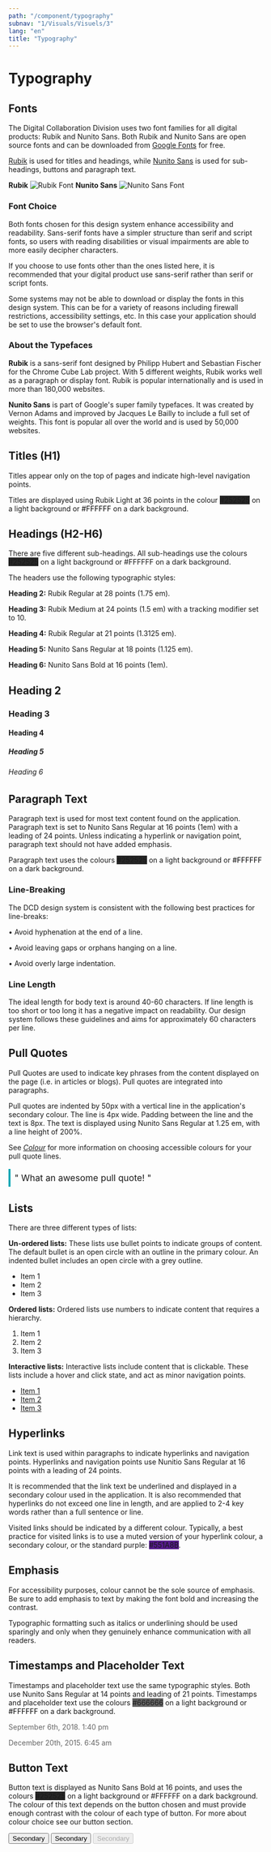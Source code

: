 ```yaml
---
path: "/component/typography"
subnav: "1/Visuals/Visuels/3"
lang: "en"
title: "Typography"
---
```

<helmet>
<title> Typography - Aurora Design System </title>
</helmet>

# Typography

## Fonts

The Digital Collaboration Division uses two font families for all digital products: Rubik and Nunito Sans. Both Rubik and Nunito Sans are open source fonts and can be downloaded from [Google Fonts](https://fonts.google.com/) for free.

[Rubik](https://fonts.google.com/specimen/Rubik) is used for titles and headings, while [Nunito Sans](https://fonts.google.com/specimen/Nunito+Sans) is used for sub-headings, buttons and paragraph text.

**Rubik**
![Rubik Font](../../../img/examples/Rubik_image.PNG)
**Nunito Sans**
![Nunito Sans Font](../../../img/examples/Nunito_Sans_font.PNG)

### Font Choice

Both fonts chosen for this design system enhance accessibility and readability. Sans-serif fonts have a simpler structure than serif and script fonts, so users with reading disabilities or visual impairments are able to more easily decipher characters.

If you choose to use fonts other than the ones listed here, it is recommended that your digital product use sans-serif rather than serif or script fonts.

Some systems may not be able to download or display the fonts in this design system. This can be for a variety of reasons including firewall restrictions, accessibility settings, etc. In this case your application should be set to use the browser's default font.

### About the Typefaces

**Rubik** is a sans-serif font designed by Philipp Hubert and Sebastian Fischer for the Chrome Cube Lab project. With 5 different weights, Rubik works well as a paragraph or display font. Rubik is popular internationally and is used in more than 180,000 websites.

**Nunito Sans** is part of Google's super family typefaces. It was created by Vernon Adams and improved by Jacques Le Bailly to include a full set of weights. This font is popular all over the world and is used by 50,000 websites.

## Titles \(H1\)

Titles appear only on the top of pages and indicate high-level navigation points.

Titles are displayed using Rubik Light at 36 points  in the colour <badge style="background-color: #252525">#252525</badge> on a light background or <badge style="background-color: #FFFFFF;color:black;">#FFFFFF</badge> on a dark background.


## Headings \(H2-H6\)

There are five different sub-headings. All sub-headings use the colours <badge style="background-color: #252525">#252525</badge> on a light background or \#FFFFFF on a dark background.

The headers use the following typographic styles:

**Heading 2:** Rubik Regular at 28 points \(1.75 em\).

**Heading 3:** Rubik Medium at 24 points \(1.5 em\) with a tracking modifier set to 10.

**Heading 4:** Rubik Regular at 21 points \(1.3125 em\).

**Heading 5:** Nunito Sans Regular at 18 points \(1.125 em\).

**Heading 6:** Nunito Sans Bold at 16 points \(1em\).

<div>
    <h2>Heading 2</h2>
    <h3>Heading 3</h3>
    <h4>Heading 4</h4>
    <h5>Heading 5</h5>
    <h6>Heading 6</h6>
</div>


## Paragraph Text

Paragraph text is used for most text content found on the application. Paragraph text is set to Nunito Sans Regular at 16 points \(1em\) with a leading of 24 points. Unless indicating a hyperlink or navigation point, paragraph text should not have added emphasis.

Paragraph text uses the colours <badge style="background-color: #252525">#252525</badge> on a light background or <badge style="background-color: #FFFFFF; color:black;">#FFFFFF</badge> on a dark background.


### Line-Breaking

The DCD design system is consistent with the following best practices for line-breaks:

• Avoid hyphenation at the end of a line.

• Avoid leaving gaps or orphans hanging on a line.

• Avoid overly large indentation.

### Line Length

The ideal length for body text is around 40-60 characters. If line length is too short or too long it has a negative impact on readability. Our design system follows these guidelines and aims for approximately 60 characters per line.


## Pull Quotes

Pull Quotes are used to indicate key phrases from the content displayed on the page \(i.e. in articles or blogs\). Pull quotes are integrated into paragraphs.

Pull quotes are indented by 50px with a vertical line in the application's secondary colour. The line is 4px wide.  Padding between the line and the text is 8px.  The text is displayed using Nunito Sans Regular at 1.25 em,  with a line height of 200%.

See [_Colour_](colour.md) for more information on choosing accessible colours for your pull quote lines.

<div style="margin: 0 auto">
<p style="border-left-width: 4px; border-left-style: solid; border-left-color: #0ba7b4; padding-left: 8px; font-size: 1.25em; line-height: 200%;"> " What an awesome pull quote! "</p>
</div>

<codeblock html='
    <p style="border-left-width: 4px; border-left-style: solid; border-left-color: #0ba7b4; padding-left: 8px; font-size: 1.25em; line-height: 200%;"> " What an awesome pull quote! "</p>
' react=''></codeblock>

## Lists

There are three different types of lists:

**Un-ordered lists:** These lists use bullet points to indicate groups of content. The default bullet is an open circle with an outline in the primary colour. An indented bullet includes an open circle with a grey outline.

<ul>
    <li>Item 1</li>
    <li>Item 2</li>
    <li>Item 3</li>
</ul>


**Ordered lists:** Ordered lists use numbers to indicate content that requires a hierarchy.

<ol>
    <li>Item 1</li>
    <li>Item 2</li>
    <li>Item 3</li>
</ol>

**Interactive lists:** Interactive lists include content that is clickable. These lists include a hover and click state, and act as minor navigation points.

<ul>
    <li><a href="#">Item 1</a></li>
    <li><a href="#">Item 2</a></li>
    <li><a href="#">Item 3</a></li>
</ul>


## Hyperlinks

Link text is used within paragraphs to indicate hyperlinks and navigation points. Hyperlinks and navigation points use Nunitio Sans Regular at 16 points with a leading of 24 points.

It is recommended that the link text be underlined and displayed in a secondary colour used in the application. It is also recommended that hyperlinks do not exceed one line in length, and are applied to 2-4 key words rather than a full sentence or line.

Visited links should be indicated by a different colour. Typically, a best practice for visited links is to use a muted version of your hyperlink colour, a secondary colour, or the standard purple: <badge style="background-color: #551A8B">#551A8B</badge>.


## Emphasis

For accessibility purposes, colour cannot be the sole source of emphasis. Be sure to add emphasis to text by making the font bold and increasing the contrast.

Typographic formatting such as italics or underlining should be used sparingly and only when they genuinely enhance communication with all readers.


## Timestamps and Placeholder Text

Timestamps and placeholder text use the same typographic styles. Both use Nunito Sans Regular at 14 points and leading of 21 points. Timestamps and placeholder text use the colours <badge style="background-color: #666666">#666666</badge> on a light background or <badge style="background-color: #FFFFFF;color:black;">#FFFFFF</badge> on a dark background.

<p style="font-size: 14px; color: #666666">September 6th, 2018. 1:40 pm</p>
<p style="font-size: 14px; color: #666666">December 20th, 2015. 6:45 am</p>


## Button Text

Button text is displayed as Nunito Sans Bold at 16 points, and uses the colours <badge style="background-color: #252525">#252525</badge> on a light background or \#FFFFFF on a dark background. The colour of this text depends on the button chosen and must provide enough contrast with the colour of each type of button. For more about colour choice see our button section.

<button color="secondary" outline="true">Secondary</button>
<button color="secondary">Secondary</button>
<button color="secondary" disabled="true">Secondary</button>
